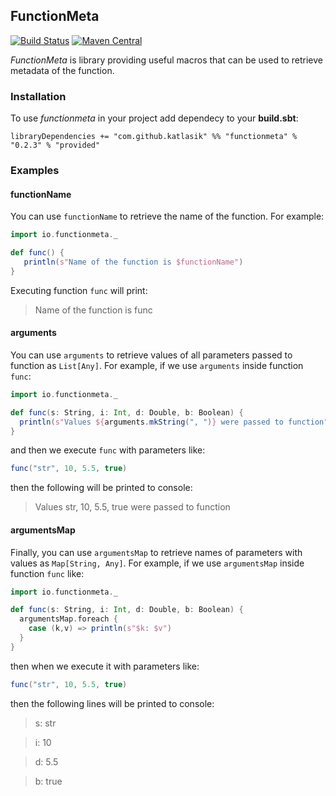 ## FunctionMeta
[![Build Status](https://travis-ci.com/katlasik/functionmeta.svg?branch=master)](https://travis-ci.com/katlasik/functionmeta)
[![Maven Central](https://maven-badges.herokuapp.com/maven-central/com.github.katlasik/functionmeta_2.13/badge.svg)](https://maven-badges.herokuapp.com/maven-central/com.github.katlasik/functionmeta_2.13)

*FunctionMeta* is library providing useful macros that can be used
to retrieve metadata of the function.

### Installation

To use *functionmeta* in your project add dependecy to your **build.sbt**:

```
libraryDependencies += "com.github.katlasik" %% "functionmeta" % "0.2.3" % "provided"
```

### Examples

#### functionName

You can use `functionName` to retrieve the name of the function.
For example:

```scala
import io.functionmeta._

def func() {
   println(s"Name of the function is $functionName")
}
```

Executing function `func` will print:

> Name of the function is func

#### arguments

You can use `arguments` to retrieve values of all parameters passed to function as
`List[Any]`. For example, if we use `arguments` inside function `func`:

```scala
import io.functionmeta._

def func(s: String, i: Int, d: Double, b: Boolean) {
  println(s"Values ${arguments.mkString(", ")} were passed to function")
}
```

and then we execute `func` with parameters like:

```scala
func("str", 10, 5.5, true)
```

then the following will be printed to console:

> Values str, 10, 5.5, true were passed to function

#### argumentsMap

Finally, you can use `argumentsMap` to retrieve names of parameters with values as `Map[String, Any]`.
For example, if we use `argumentsMap` inside function `func` like:

```scala
import io.functionmeta._

def func(s: String, i: Int, d: Double, b: Boolean) {
  argumentsMap.foreach {
    case (k,v) => println(s"$k: $v")
  }
}
```

then when we execute it with parameters like:

```scala
func("str", 10, 5.5, true)
```

then the following lines will be printed to console:

> s: str

> i: 10

> d: 5.5

> b: true
